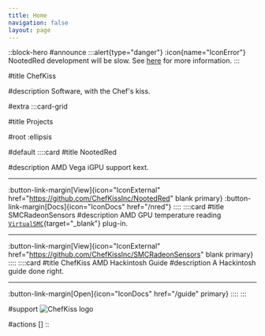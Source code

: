```yaml
---
title: Home
navigation: false
layout: page
---
```


::block-hero
#announce
:::alert{type="danger"}
:icon{name="IconError"} NootedRed development will be slow. See [here](/nred#whys-development-not-as-active-now) for more information.
:::

#title
ChefKiss

#description
Software, with the Chef's kiss.

#extra
:::card-grid

#title
Projects

#root
:ellipsis

#default
  ::::card
  #title
  NootedRed

  #description
  AMD Vega iGPU support kext.

  ----

  :button-link-margin[View]{icon="IconExternal" href="https://github.com/ChefKissInc/NootedRed" blank primary}
  :button-link-margin[Docs]{icon="IconDocs" href="/nred"}
  ::::
  ::::card
  #title
  SMCRadeonSensors
  #description
  AMD GPU temperature reading [`VirtualSMC`](https://github.com/acidanthera/VirtualSMC){target="_blank"} plug-in.

  ----

  :button-link-margin[View]{icon="IconExternal" href="https://github.com/ChefKissInc/SMCRadeonSensors" blank primary}
  ::::
  ::::card
  #title
  ChefKiss AMD Hackintosh Guide
  #description
  A Hackintosh guide done right.

  ----

  :button-link-margin[Open]{icon="IconDocs" href="/guide" primary}
  ::::
:::

#support
![ChefKiss logo](/ChefKiss@2x.png)

#actions
[]
::
